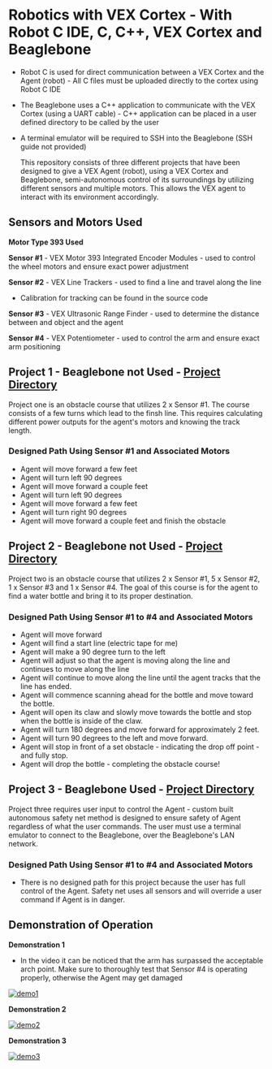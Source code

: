 # Robotics with VEX Cortex - With Robot C IDE, C, C++, VEX Cortex and Beaglebone
* Robot C is used for direct communication between a VEX Cortex and the Agent (robot) - All C files must be uploaded directly to the cortex using Robot C IDE
* The Beaglebone uses a C++ application to communicate with the VEX Cortex (using a UART cable) - C++ application can be placed in a user defined directory to be called by the user
* A terminal emulator will be required to SSH into the Beaglebone (SSH guide not provided)

  This repository consists of three different projects that have been designed to give a VEX Agent (robot), using a VEX Cortex and Beaglebone, semi-autonomous control of its surroundings by utilizing different sensors and multiple motors. This allows the VEX agent to interact with its environment accordingly.

## Sensors and Motors Used
**Motor Type 393 Used**

**Sensor #1** - VEX Motor 393 Integrated Encoder Modules - used to control the wheel motors and ensure exact power adjustment

**Sensor #2** - VEX Line Trackers - used to find a line and travel along the line
  * Calibration for tracking can be found in the source code
  
**Sensor #3** - VEX Ultrasonic Range Finder - used to determine the distance between and object and the agent

**Sensor #4** - VEX Potentiometer - used to control the arm and ensure exact arm positioning


## Project 1  - Beaglebone not Used - [Project Directory](https://github.com/jpildush/Mobile-Robotics/tree/master/Project%201)
Project one is an obstacle course that utilizes 2 x Sensor #1. The course consists of a few turns which lead to the finsh line. This requires calculating different power outputs for the agent's motors and knowing the track length. 

### Designed Path Using Sensor #1 and Associated Motors
* Agent will move forward a few feet
* Agent will turn left 90 degrees
* Agent will move forward a couple feet
* Agent will turn left 90 degrees
* Agent will move forward a few feet
* Agent will turn right 90 degrees 
* Agent will move forward a couple feet and finish the obstacle

## Project 2  - Beaglebone not Used - [Project Directory](https://github.com/jpildush/Mobile-Robotics/tree/master/Project%202)
Project two is an obstacle course that utilizes 2 x Sensor #1, 5 x Sensor #2, 1 x Sensor #3 and 1 x Sensor #4.  The goal of this course is for the agent to find a water bottle and bring it to its proper destination. 
### Designed Path Using Sensor #1 to #4 and Associated Motors
 * Agent will move forward
 * Agent will find a start line (electric tape for me)
 * Agent will make a 90 degree turn to the left
 * Agent will adjust so that the agent is moving along the line and continues to move along the line
 * Agent will continue to move along the line until the agent tracks that the line has ended. 
 * Agent will commence scanning ahead for the bottle and move toward the bottle. 
 * Agent will open its claw and slowly move towards the bottle and stop when the bottle is inside of the claw.
 * Agent will turn 180 degrees and move forward for approximately 2 feet. 
 * Agent will turn 90 degrees to the left and move forward. 
 * Agent will stop in front of a set obstacle - indicating the drop off point - and fully stop. 
 * Agent will drop the bottle  - completing the obstacle course!

## Project 3  - Beaglebone Used - [Project Directory](https://github.com/jpildush/Mobile-Robotics/tree/master/Project%203)
Project three requires user input to control the Agent - custom built autonomous safety net method is designed to ensure safety of Agent regardless of what the user commands. The user must use a terminal emulator to connect to the Beaglebone, over the Beaglebone's LAN network. 
 
### Designed Path Using Sensor #1 to #4 and Associated Motors
 * There is no designed path for this project because the user has full control of the Agent. Safety net uses all sensors and will override a user command if Agent is in danger. 


## Demonstration of Operation
**Demonstration 1**
 * In the video it can be noticed that the arm has surpassed the acceptable arch point. Make sure to thoroughly test that Sensor #4 is operating properly, otherwise the Agent may get damaged
 
 [![demo1](https://img.youtube.com/vi/j3XvzgxCWWs/0.jpg)](https://youtu.be/j3XvzgxCWWs)

 
**Demonstration 2**

 [![demo2](https://img.youtube.com/vi/6JE13C3Fnlk/0.jpg)](https://youtu.be/6JE13C3Fnlk)


**Demonstration 3**

 [![demo3](https://img.youtube.com/vi/LwqfrdrxiUM/0.jpg)](https://youtu.be/LwqfrdrxiUM)
 
